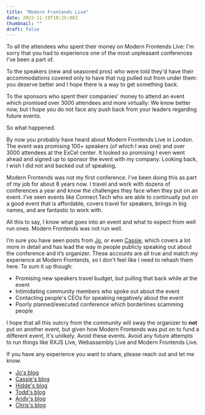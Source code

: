 ```yaml
---
title: "Modern Frontends Live"
date: 2022-11-19T18:25:08Z
thumbnail: ""
draft: false
---
```


To all the attendees who spent their money on Modern Frontends Live: I'm sorry that you had to experience one of the most unpleasant conferences I've been a part of.

To the speakers (new and seasoned pros) who were told they'd have their accommodations covered only to have that rug pulled out from under them: you deserve better and I hope there is a way to get something back.

To the sponsors who spent their companies' money to attend an event which promised over 3000 attendees and more virtually: We know better now, but I hope you do not face any push back from your leaders regarding future events.


So what happened.

By now you probably have heard about Modern Frontends Live in London. The event was promising 100+ speakers (of which I was one) and over 3000 attendees at the ExCel center.  It looked so promising I even went ahead and signed up to sponsor the event with my company. Looking back, I wish I did not and backed out of speaking.


Modern Frontends was not my first conference. I’ve been doing this as part of my job for about 8 years now. I travel and work with dozens of conferences a year and know the challenges they face when they put on an event. I’ve seen events like Connect.Tech who are able to continually put on a good event that is affordable, covers travel for speakers, brings in big names, and are fantastic to work with.

All this to say, I know what goes into an event and what to expect from well run ones. Modern Frontends was not run well.

I’m sure you have seen posts from [Jo](https://dev.to/thisisjofrank/my-experience-of-modern-frontends-conference-1cgg), or even [Cassie](https://www.cassie.codes/posts/modern-frontends/), which covers a lot more in detail and has lead the way in people publicly speaking out about the conference and it’s organizer. These accounts are all true and match my experience at Modern Frontends, so I don't feel like I need to rehash them here. To sum it up though:

- Promising new speakers travel budget, but pulling that back while at the event
- Intimidating community members who spoke out about the event
- Contacting people's CEOs for speaking negatively about the event
- Poorly planned/executed conference which borderlines scamming people

I hope that all this outcry from the community will sway the organizer to **not** put on another event, but given how Modern Frontends was put on to fund a different event, it's unlikely. Avoid these events. Avoid any future attempts to run things like RXJS Live, Webassembly Live and Modern Frontends Live.


If you have any experience you want to share, please reach out and let me know.

- [Jo's blog](https://dev.to/thisisjofrank/my-experience-of-modern-frontends-conference-1cgg)
- [Cassie's blog](https://www.cassie.codes/posts/modern-frontends/)
- [Hidde's blog](https://hidde.blog/modern-frontends-live/)
- [Todd's blog](https://toddl.dev/posts/modern-frontends/)
- [Andy's blog](https://andy-bell.co.uk/modern-frontends-live/)
- [Chris's blog](https://christopherallanperry.github.io/blog/2022/11/20/modern_frontends-an_attendees_perspective.html)
